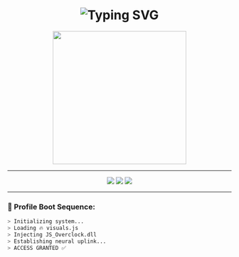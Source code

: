 <h1 align="center">
  <img src="https://readme-typing-svg.demolab.com?font=Fira+Code&duration=3000&pause=1000&color=FF0055&center=true&vCenter=true&width=435&lines=Rhein+Sakatoku;true+hacker;cyberpsycho+mode+%F0%9F%92%80" alt="Typing SVG" />
</h1>

<p align="center">
  <img src="https://media.giphy.com/media/H9y7mawzHnt4g3aFzT/giphy.gif" width="300" />
</p>

---

<p align="center">
  <img src="https://visitor-badge.laobi.icu/badge?page_id=Rhein-Sakatoku.Rhein-Sakatoku&left_color=gray&right_color=red" />
  <img src="https://img.shields.io/badge/Status-CYBERACTIVE-red?style=flat-square&logo=protonmail" />
  <img src="https://img.shields.io/badge/brainmode-🔥%20unstable-red?style=flat-square" />
</p>

---

### 🧠 Profile Boot Sequence:

```bash
> Initializing system...
> Loading 🔥 visuals.js
> Injecting JS_Overclock.dll
> Establishing neural uplink...
> ACCESS GRANTED ✅
